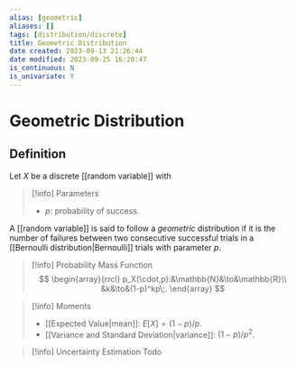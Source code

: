 ```yaml
---
alias: [geometric]
aliases: []
tags: [distribution/discrete]
title: Geometric Distribution
date created: 2023-09-13 21:26:44
date modified: 2023-09-25 16:20:47
is_continuous: N
is_univariate: Y
---
```


# Geometric Distribution

## Definition

Let $X$ be a discrete [[random variable]] with

> [!info] Parameters
> - $p$: probability of success.

A [[random variable]] is said to follow a _geometric_ distribution if it is the number of failures between two consecutive successful trials in a [[Bernoulli distribution|Bernoulli]] trials with parameter $p$.

> [!info] Probability Mass Function
> $$
> \begin{array}{rrcl}
> p_X(\cdot,p):&\mathbb{N}&\to&\mathbb{R}\\
> &k&\to&(1-p)^kp\;.
> \end{array}
> $$

> [!info] Moments
> - [[Expected Value|mean]]: $E[X]=(1-p)/p$.
> - [[Variance and Standard Deviation|variance]]: $(1-p)/p^2$.

> [!info] Uncertainty Estimation
> Todo
